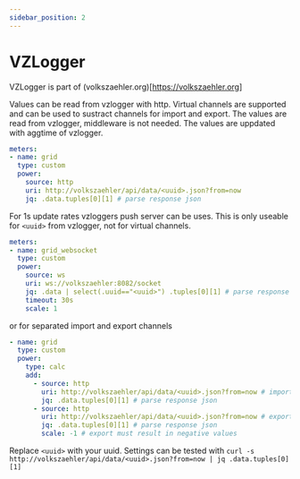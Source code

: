 ```yaml
---
sidebar_position: 2
---
```


# VZLogger

VZLogger is part of (volkszaehler.org)[https://volkszaehler.org]

Values can be read from vzlogger with http. Virtual channels are supported and can be used to sustract channels for import and export. The values are read from vzlogger, middleware is not needed. The values are uppdated with aggtime of vzlogger.

```yaml
meters:
- name: grid
  type: custom
  power:
    source: http
    uri: http://volkszaehler/api/data/<uuid>.json?from=now
    jq: .data.tuples[0][1] # parse response json
```
For 1s update rates vzloggers push server can be uses. This is only useable for `<uuid>` from vzlogger, not for virtual channels.

```yaml
meters:
- name: grid_websocket
  type: custom
  power:
    source: ws
    uri: ws://volkszaehler:8082/socket
    jq: .data | select(.uuid=="<uuid>") .tuples[0][1] # parse response json
    timeout: 30s
    scale: 1
```


or for separated import and export channels

```yaml
- name: grid
  type: custom
  power:
    type: calc
    add:
      - source: http
        uri: http://volkszaehler/api/data/<uuid>.json?from=now # import channel
        jq: .data.tuples[0][1] # parse response json
      - source: http
        uri: http://volkszaehler/api/data/<uuid>.json?from=now # export channel
        jq: .data.tuples[0][1] # parse response json
        scale: -1 # export must result in negative values
```

Replace `<uuid>` with your uuid. Settings can be tested with `curl -s http://volkszaehler/api/data/<uuid>.json?from=now | jq .data.tuples[0][1]`
